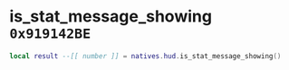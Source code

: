 # is_stat_message_showing `0x919142BE`

```lua
local result --[[ number ]] = natives.hud.is_stat_message_showing()
```